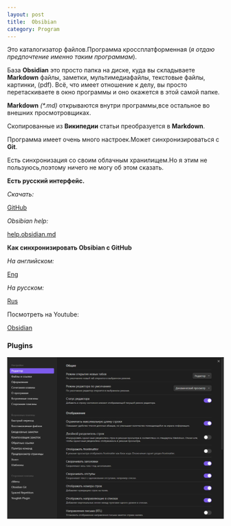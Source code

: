 ```yaml
---
layout: post
title:  Obsibian
category: Program
---
```



Это каталогизатор файлов.Программа кроссплатформенная (*я отдаю предпочтение именно таким программам*).

База  **Obsidian**  это просто папка на диске, куда вы складываете **Markdown** файлы, заметки, мультимедиафайлы, текстовые файлы, картинки, (pdf). Всё, что имеет отношение к делу, вы просто перетаскиваете в окно программы и оно окажется в этой самой папке.


**Markdown** *(\*.md)* открываются внутри программы,все остальное во внешних просмотровщиках.

Скопированные из **Википедии** статьи преобразуется в **Markdown**.

Программа имеет очень много настроек.Может синхронизироваться с **Git**.

Есть синхронизация со своим облачным хранилищем.Но я этим не пользуюсь,поэтому ничего не могу об этом сказать.

**Есть русский интерфейс.**

*Скачать:*

[GitHub](https://github.com/obsidianmd/obsidian-releases/releases/)

*Obsibian help:*

[help.obsidian.md](https://help.obsidian.md/Obsidian/Index)

**Как синхронизировать Obsibian с GitHub**

*На английском:*

[Eng](https://dannyhatcher.com/obsidian-git-for-beginners/)

*На русском:*

[Rus](https://teletype.in/@xylyl/SetupObsidianSyncViaGit) 

Посмотреть на Youtube:

[Obsidian](https://vk.com/away.php?to=https%3A%2F%2Fwww.youtube.com%2Fwatch%3Fv%3DIwamz1J40_0&cc_key=)

### Plugins

![Plugin](/img/obsidian_plugin.png)
